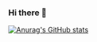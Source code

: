 ### Hi there 👋

[![Anurag's GitHub stats](https://github-readme-stats.vercel.app/api?username=ZBow7)](https://github.com/anuraghazra/github-readme-stats)
